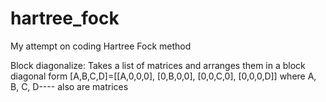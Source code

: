 # hartree_fock
My attempt on coding Hartree Fock method

Block diagonalize:
	Takes a list of matrices and arranges them in a block diagonal form
	[A,B,C,D]=[[A,0,0,0],
			[0,B,0,0],
			[0,0,C,0],
			[0,0,0,D]]
	where A, B, C, D---- also are matrices

